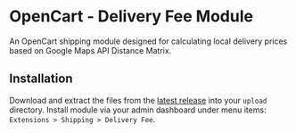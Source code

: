 # OpenCart - Delivery Fee Module
An OpenCart shipping module designed for calculating local delivery prices based on Google Maps API Distance Matrix.

## Installation
Download and extract the files from the [latest release](https://github.com/jstnmthw/opencart-delivery-fee-module/releases/latest) into your `upload` directory. Install module via your admin dashboard under menu items: `Extensions > Shipping > Delivery Fee`.